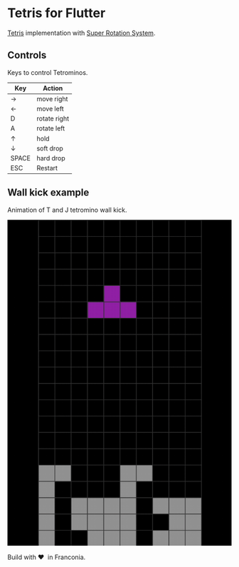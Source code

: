 # Tetris for Flutter

[Tetris](https://harddrop.com/wiki/Gameplay_overview) implementation
with [Super Rotation System](https://harddrop.com/wiki/SRS).

## Controls

Keys to control Tetrominos.

| Key   | Action                  |
|-------|-------------------------|
|   →   | move right              |
|   ←   | move left               |
|   D   | rotate right            |
|   A   | rotate left             |
|   ↑   | hold                    |
|   ↓   | soft drop               |
| SPACE | hard drop               |
|  ESC  | Restart                 |

## Wall kick example

Animation of T and J tetromino wall kick.

![wall kick rotation](assets/tetris.gif "wall kick rotation")

Build with&nbsp;❤️&nbsp;&nbsp;in Franconia.